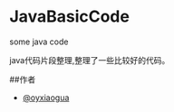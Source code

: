 # JavaBasicCode
some java code

java代码片段整理,整理了一些比较好的代码。


##作者
   * [@oyxiaogua](https://github.com/oyxiaogua)